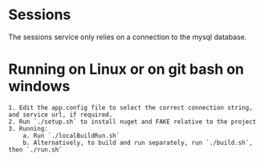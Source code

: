 Sessions
===
The sessions service only relies on a connection to the mysql database. 

# Running on Linux or on git bash on windows

    1. Edit the app.config file to select the correct connection string, and service url, if required. 
    2. Run `./setup.sh` to install nuget and FAKE relative to the project
    3. Running:
        a. Run `./localBuildRun.sh`
        b. Alternatively, to build and run separately, run `./build.sh`, then `./run.sh`
